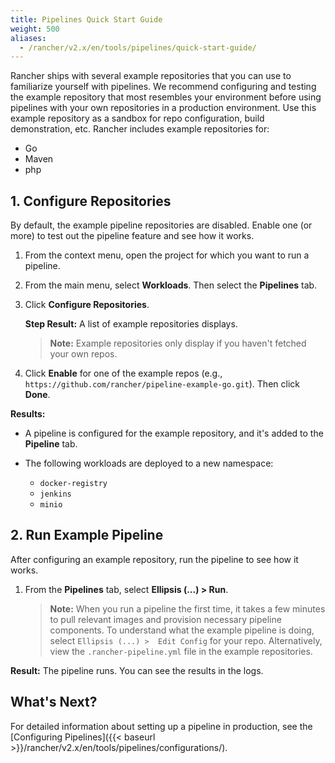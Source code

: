 ```yaml
---
title: Pipelines Quick Start Guide
weight: 500
aliases:
  - /rancher/v2.x/en/tools/pipelines/quick-start-guide/
---
```


Rancher ships with several example repositories that you can use to familiarize yourself with pipelines.  We recommend configuring and testing the example repository that most resembles your environment before using pipelines with your own repositories in a production environment. Use this example repository as a sandbox for repo configuration, build demonstration, etc. Rancher includes example repositories for:

- Go
- Maven
- php

## 1. Configure Repositories

By default, the example pipeline repositories are disabled. Enable one (or more) to test out the pipeline feature and see how it works.

1. From the context menu, open the project for which you want to run a pipeline.

1. From the main menu, select **Workloads**. Then select the **Pipelines** tab.

1. Click **Configure Repositories**.

    **Step Result:** A list of example repositories displays.

    >**Note:** Example repositories only display if you haven't fetched your own repos.

1. Click **Enable** for one of the example repos (e.g., `https://github.com/rancher/pipeline-example-go.git`). Then click **Done**.

**Results:**

- A pipeline is configured for the example repository, and it's added to the **Pipeline** tab.
- The following workloads are deployed to a new namespace:

    - `docker-registry`
    - `jenkins`
    - `minio`

## 2. Run Example Pipeline

After configuring an example repository, run the pipeline to see how it works.

1. From the **Pipelines** tab, select **Ellipsis (...) > Run**.

    >**Note:** When you run a pipeline the first time, it takes a few minutes to pull relevant images and provision necessary pipeline components.
    To understand what the example pipeline is doing,  select `Ellipsis (...) >  Edit Config` for your repo. Alternatively, view the `.rancher-pipeline.yml` file in the example repositories.

**Result:** The pipeline runs. You can see the results in the logs.

## What's Next?

For detailed information about setting up a pipeline in production, see the [Configuring Pipelines]({{< baseurl >}}/rancher/v2.x/en/tools/pipelines/configurations/).
